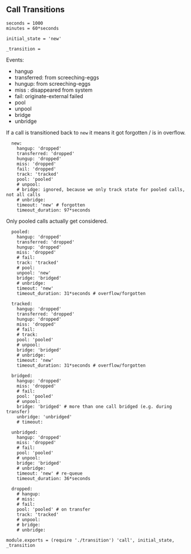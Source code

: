 Call Transitions
----------------

    seconds = 1000
    minutes = 60*seconds

    initial_state = 'new'

    _transition =

Events:
- hangup
- transferred: from screeching-eggs
- hungup: from screeching-eggs
- miss : disappeared from system
- fail: originate-external failed
- pool
- unpool
- bridge
- unbridge

If a call is transitioned back to `new` it means it got forgotten / is in overflow.

      new:
        hangup: 'dropped'
        transferred: 'dropped'
        hungup: 'dropped'
        miss: 'dropped'
        fail: 'dropped'
        track: 'tracked'
        pool: 'pooled'
        # unpool:
        # bridge: ignored, because we only track state for pooled calls, not all calls
        # unbridge:
        timeout: 'new' # forgotten
        timeout_duration: 97*seconds

Only pooled calls actually get considered.

      pooled:
        hangup: 'dropped'
        transferred: 'dropped'
        hungup: 'dropped'
        miss: 'dropped'
        # fail:
        track: 'tracked'
        # pool:
        unpool: 'new'
        bridge: 'bridged'
        # unbridge:
        timeout: 'new'
        timeout_duration: 31*seconds # overflow/forgotten

      tracked:
        hangup: 'dropped'
        transferred: 'dropped'
        hungup: 'dropped'
        miss: 'dropped'
        # fail:
        # track:
        pool: 'pooled'
        # unpool:
        bridge: 'bridged'
        # unbridge:
        timeout: 'new'
        timeout_duration: 31*seconds # overflow/forgotten

      bridged:
        hangup: 'dropped'
        miss: 'dropped'
        # fail:
        pool: 'pooled'
        # unpool:
        bridge: 'bridged' # more than one call bridged (e.g. during transfer)
        unbridge: 'unbridged'
        # timeout:

      unbridged:
        hangup: 'dropped'
        miss: 'dropped'
        # fail:
        pool: 'pooled'
        # unpool:
        bridge: 'bridged'
        # unbridge:
        timeout: 'new' # re-queue
        timeout_duration: 36*seconds

      dropped:
        # hangup:
        # miss:
        # fail:
        pool: 'pooled' # on transfer
        track: 'tracked'
        # unpool:
        # bridge:
        # unbridge:

    module.exports = (require './transition') 'call', initial_state, _transition
